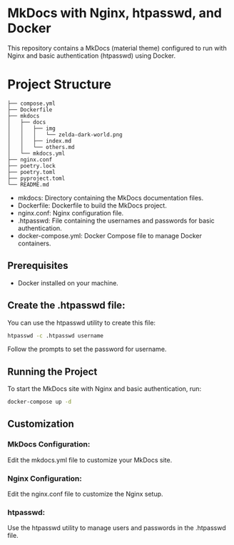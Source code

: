 
# MkDocs with Nginx, htpasswd, and Docker

This repository contains a MkDocs (material theme) configured to run with Nginx and basic authentication (htpasswd) using Docker.


# Project Structure

```
├── compose.yml
├── Dockerfile
├── mkdocs
│   ├── docs
│   │   ├── img
│   │   │   └── zelda-dark-world.png
│   │   ├── index.md
│   │   └── others.md
│   └── mkdocs.yml
├── nginx.conf
├── poetry.lock
├── poetry.toml
├── pyproject.toml
└── README.md
```

- mkdocs: Directory containing the MkDocs documentation files.
- Dockerfile: Dockerfile to build the MkDocs project.
- nginx.conf: Nginx configuration file.
- .htpasswd: File containing the usernames and passwords for basic authentication.
- docker-compose.yml: Docker Compose file to manage Docker containers.

## Prerequisites

- Docker installed on your machine.

## Create the .htpasswd file:

You can use the htpasswd utility to create this file:


```bash
htpasswd -c .htpasswd username
```

Follow the prompts to set the password for username.

## Running the Project

To start the MkDocs site with Nginx and basic authentication, run:

```bash
docker-compose up -d
```

## Customization

### MkDocs Configuration:

Edit the mkdocs.yml file to customize your MkDocs site.

### Nginx Configuration:

Edit the nginx.conf file to customize the Nginx setup.

### htpasswd:

Use the htpasswd utility to manage users and passwords in the .htpasswd file.

